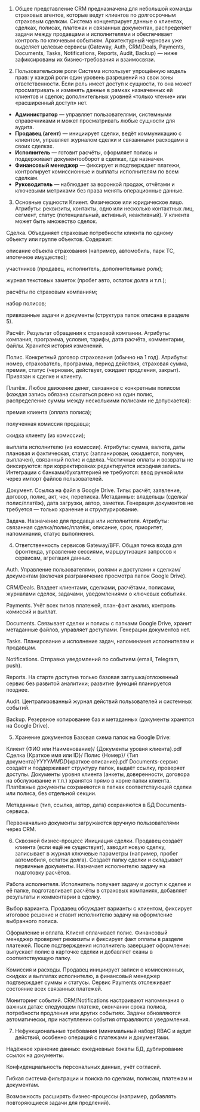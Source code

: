 1. Общее представление
CRM предназначена для небольшой команды страховых агентов, которые ведут клиентов по долгосрочным страховым сделкам. Система концентрирует данные о клиентах, сделках, полисах, платежах и связанных документах, распределяет задачи между продавцами и исполнителями и обеспечивает контроль по ключевым событиям. Архитектурный черновик уже выделяет целевые сервисы (Gateway, Auth, CRM/Deals, Payments, Documents, Tasks, Notifications, Reports, Audit, Backup) — ниже зафиксированы их бизнес-требования и взаимосвязи.

2. Пользовательские роли
Система использует упрощённую модель прав: у каждой роли один уровень разрешений на свои зоны ответственности. Если роль имеет
доступ к сущности, то она может просматривать и изменять данные в рамках назначенных ей клиентов и сделок; дополнительных уровней
«только чтение» или «расширенный доступ» нет.

- **Администратор** — управляет пользователями, системными справочниками и может просматривать любые сущности для аудита.
- **Продавец (агент)** — инициирует сделки, ведёт коммуникацию с клиентом, управляет журналом сделки и связанными расходами в своих
  сделках.
- **Исполнитель** — готовит расчёты, оформляет полисы и поддерживает документооборот в сделках, где назначен.
- **Финансовый менеджер** — фиксирует и подтверждает платежи, контролирует комиссионные и выплаты исполнителям по всем сделкам.
- **Руководитель** — наблюдает за воронкой продаж, отчётами и ключевыми метриками без права менять операционные данные.

3. Основные сущности
Клиент. Физическое или юридическое лицо. Атрибуты: реквизиты, контакты, одно или несколько контактных лиц, сегмент, статус (потенциальный, активный, неактивный). У клиента может быть множество сделок.

Сделка. Объединяет страховые потребности клиента по одному объекту или группе объектов. Содержит:

описание объекта страхования (например, автомобиль, парк ТС, ипотечное имущество);

участников (продавец, исполнитель, дополнительные роли);

журнал текстовых заметок (пробег авто, остаток долга и т.п.);

расчёты по страховым компаниям;

набор полисов;

привязанные задачи и документы (структура папок описана в разделе 5).

Расчёт. Результат обращения к страховой компании. Атрибуты: компания, программа, условия, тарифы, дата расчёта, комментарии, файлы. Хранится история изменений.

Полис. Конкретный договор страхования (обычно на 1 год). Атрибуты: номер, страхователь, программа, период действия, страховая сумма, премия, статус (черновик, действует, ожидает продления, закрыт). Привязан к сделке и клиенту.

Платёж. Любое движение денег, связанное с конкретным полисом (каждая запись обязана ссылаться ровно на один полис, распределение суммы между несколькими полисами не допускается):

премия клиента (оплата полиса);

полученная комиссия продавца;

скидка клиенту (из комиссии);

выплата исполнителю (из комиссии).
Атрибуты: сумма, валюта, даты плановая и фактическая, статус (запланирован, ожидается, получен, выплачен), связанный полис и сделка. Частичные оплаты и возвраты не фиксируются: при корректировках редактируется исходная запись. Интеграции с банками/бухгалтерией не требуются: ввод ручной или через импорт файлов пользователей.

Документ. Ссылка на файл в Google Drive. Типы: расчёт, заявление, договор, полис, акт, чек, переписка. Метаданные: владельцы (сделка/полис/платёж), дата загрузки, автор, заметки. Генерация документов не требуется — только хранение и структурирование.

Задача. Назначение для продавца или исполнителя. Атрибуты: связанная сделка/полис/платёж, описание, срок, приоритет, напоминания, статус выполнения.

4. Ответственность сервисов
Gateway/BFF. Общая точка входа для фронтенда, управление сессиями, маршрутизация запросов к сервисам, агрегация данных.

Auth. Управление пользователями, ролями и доступами к сделкам/документам (включая разграничение просмотра папок Google Drive).

CRM/Deals. Владеет клиентами, сделками, расчётами, полисами, журналами сделок, задачами, уведомлениями о ключевых событиях.

Payments. Учёт всех типов платежей, план-факт анализ, контроль комиссий и выплат.

Documents. Связывает сделки и полисы с папками Google Drive, хранит метаданные файлов, управляет доступами. Генерации документов нет.

Tasks. Планирование и исполнение задач, напоминания исполнителям и продавцам.

Notifications. Отправка уведомлений по событиям (email, Telegram, push).

Reports. На старте доступна только базовая заглушка/отложенный сервис без развитой аналитики; развитие функций планируется позднее.

Audit. Централизованный журнал действий пользователей и системных событий.

Backup. Резервное копирование баз и метаданных (документы хранятся на Google Drive).

5. Хранение документов
Базовая схема папок на Google Drive:

Клиент {ФИО или Наименование}/
  {Документы уровня клиента}.pdf
  Сделка {Краткое имя или ID}/
    Полис {Номер}/
      {Тип документа}_YYYYMMDD_{краткое описание}.pdf
Documents-сервис создаёт и поддерживает структуру папок, выдаёт ссылку, проверяет доступы. Документы уровня клиента (анкеты,
доверенности, договора на обслуживание и т.п.) хранятся прямо в корне папки клиента. Платёжные документы сохраняются в папках
соответствующей сделки или полиса, без отдельной секции.

Метаданные (тип, ссылка, автор, дата) сохраняются в БД Documents-сервиса.

Первоначально документы загружаются вручную пользователями через CRM.

6. Сквозной бизнес-процесс
Инициация сделки. Продавец создаёт клиента (если ещё не существует), заводит новую сделку, записывает в журнал ключевые параметры (например, пробег автомобиля, остаток долга). Создаёт папку сделки и складывает первичные документы. Назначает исполнителю задачу на подготовку расчётов.

Работа исполнителя. Исполнитель получает задачу и доступ к сделке и её папке, подготавливает расчёты в страховых компаниях, добавляет результаты и комментарии в сделку.

Выбор варианта. Продавец обсуждает варианты с клиентом, фиксирует итоговое решение и ставит исполнителю задачу на оформление выбранного полиса.

Оформление и оплата. Клиент оплачивает полис. Финансовый менеджер проверяет реквизиты и фиксирует факт оплаты в разделе платежей. После подтверждения исполнитель завершает оформление: выпускает полис в карточке сделки и добавляет сканы в соответствующую папку.

Комиссия и расходы. Продавец инициирует записи о комиссионных, скидках и выплатах исполнителю, а финансовый менеджер подтверждает суммы и статусы. Сервис Payments отслеживает состояние всех связанных платежей.

Мониторинг событий. CRM/Notifications настраивают напоминания о важных датах: следующем платеже, окончании срока полиса, потребности продления или других событиях. Задачи обновляются автоматически, при наступлении события отправляются уведомления.

7. Нефункциональные требования (минимальный набор)
RBAC и аудит действий, особенно операций с платежами и документами.

Надёжное хранение данных: ежедневные бэкапы БД, дублирование ссылок на документы.

Конфиденциальность персональных данных, учёт согласий.

Гибкая система фильтрации и поиска по сделкам, полисам, платежам и документам.

Возможность расширять бизнес-процессы (например, добавлять повторяющиеся задачи для продлений).